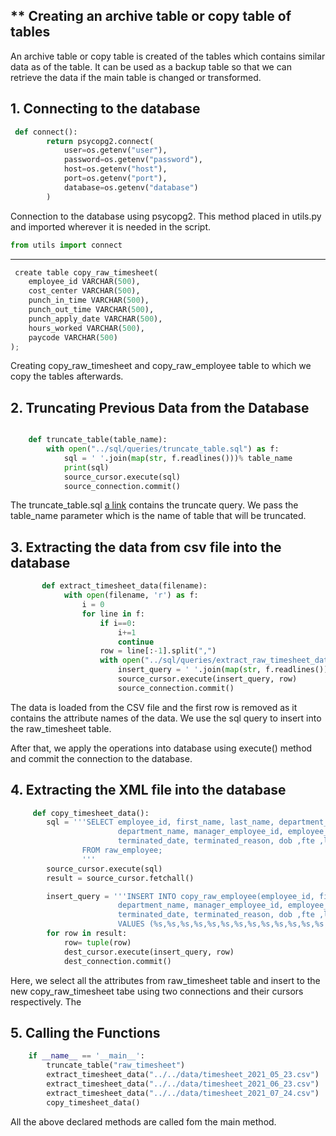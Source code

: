 ** Creating an archive table or copy table of tables
---
An archive table or copy table is created of the tables which contains similar data as of the table. It can be used as a backup table so that we can retrieve the data if the main table is changed or transformed.


**1. Connecting to the database**
---
[//]:comment

~~~ python
 def connect():
        return psycopg2.connect(
            user=os.getenv("user"),
            password=os.getenv("password"),
            host=os.getenv("host"),
            port=os.getenv("port"),
            database=os.getenv("database")
        )
~~~

Connection to the database using psycopg2. This method placed in utils.py and imported wherever it is needed in the script.

~~~ python
from utils import connect
~~~

---
~~~ python
 create table copy_raw_timesheet(
    employee_id	VARCHAR(500),
    cost_center	VARCHAR(500),
    punch_in_time VARCHAR(500),
    punch_out_time VARCHAR(500),
    punch_apply_date VARCHAR(500),
    hours_worked VARCHAR(500),
    paycode VARCHAR(500)
);

~~~

Creating copy_raw_timesheet and copy_raw_employee table to which we copy the tables afterwards.


**2. Truncating Previous Data from the Database**
---
~~~python

    def truncate_table(table_name):
        with open("../sql/queries/truncate_table.sql") as f:
            sql = ' '.join(map(str, f.readlines()))% table_name
            print(sql)
            source_cursor.execute(sql)       
            source_connection.commit()

~~~
The truncate_table.sql [a link](https://github.com/nischalbadal/data-warehouse-assignments-leapfrog/blob/day-3/assignment-day-3/src/sql/queries/truncate_table.sql) contains the truncate query. We pass the table_name parameter which is the name of table that will be truncated.

**3. Extracting the data from csv file into the database**
---
~~~ python
       def extract_timesheet_data(filename):
            with open(filename, 'r') as f:
                i = 0
                for line in f:
                    if i==0:
                        i+=1
                        continue
                    row = line[:-1].split(",")
                    with open("../sql/queries/extract_raw_timesheet_data.sql") as f:
                        insert_query = ' '.join(map(str, f.readlines())) 
                        source_cursor.execute(insert_query, row)       
                        source_connection.commit()
~~~

The data is loaded from the CSV file and the first row is removed as it contains the attribute names of the data. We use the sql query to insert into the raw_timesheet table.

After that, we apply the operations into database using execute() method and commit the connection to the database.



**4. Extracting the XML file into the database**
---
~~~ python
     def copy_timesheet_data():
        sql = '''SELECT employee_id, first_name, last_name, department_id, 
                        department_name, manager_employee_id, employee_role, salary, hire_date, 
                        terminated_date, terminated_reason, dob ,fte ,location
                FROM raw_employee;
                '''
        source_cursor.execute(sql)
        result = source_cursor.fetchall()

        insert_query = '''INSERT INTO copy_raw_employee(employee_id, first_name, last_name, department_id, 
                        department_name, manager_employee_id, employee_role, salary, hire_date, 
                        terminated_date, terminated_reason, dob ,fte ,location) 
                        VALUES (%s,%s,%s,%s,%s,%s,%s,%s,%s,%s,%s,%s,%s,%s);'''
        for row in result:
            row= tuple(row)
            dest_cursor.execute(insert_query, row)
            dest_connection.commit()   
~~~

Here, we select all the attributes from raw_timesheet table and insert to the new copy_raw_timesheet tabe using two connections and their cursors respectively. The

**5. Calling the Functions**
---
~~~ python
    if __name__ == '__main__':
        truncate_table("raw_timesheet")
        extract_timesheet_data("../../data/timesheet_2021_05_23.csv")
        extract_timesheet_data("../../data/timesheet_2021_06_23.csv")
        extract_timesheet_data("../../data/timesheet_2021_07_24.csv")
        copy_timesheet_data() 
~~~

All the above declared methods are called fom the main method.